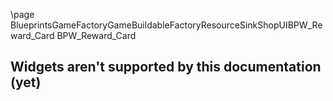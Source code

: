 \page BlueprintsGameFactoryGameBuildableFactoryResourceSinkShopUIBPW_Reward_Card BPW_Reward_Card
## Widgets aren't supported by this documentation (yet)
